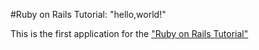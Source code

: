 #Ruby on Rails Tutorial: "hello,world!"

This is the first application for the 
["Ruby on Rails Tutorial"](http://www.example.com)

